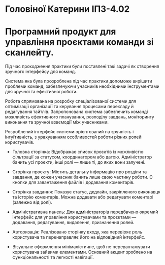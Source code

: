 # Головіної Катерини ІПЗ-4.02

# Програмний продукт для управління проєктами команди зі сканлейту.

Під час проходження практики були поставлені такі задачі як створення зручного інтерфейсу для команд.

Система яка була прозроблена під час практики допоможе вирішити проблеми команд, забезпечуючи учасників необхідними інструментами для зручної та ефективної роботи.

Робота спрямована на розробку спеціалізованої системи для оптимізації організації та керування процесами перекладу й редагування тайтлів. Запропонована система забезпечить команді можливість ефективного планування, розподілу завдань, моніторингу виконання та зручної взаємодії між учасниками.

Розроблений інтерфейс системи орієнтований на зручність і інтуїтивність, з урахуванням особливостей роботи різних ролей користувачів.

- Головна сторінка: Відображає список проєктів із можливістю фільтрації за статусом, координатором або датою. Адміністратор бачить усі проєкти, інші ролі — лише ті, до яких вони залучені.

- Сторінка проєкту: Містить детальну інформацію про розділи та завдання, де кожен учасник бачить лише свою частину роботи. Є кнопки для завантаження файлів і додавання коментарів.

- Сторінка завдання: Показує статус, дедлайн, закріпленого виконавця та історію коментарів. Можна додавати або редагувати коментарі (залежно від ролі).

- Адміністративна панель: Для адміністраторів передбачено окремий інтерфейс для управління користувачами та проєктами — додавання, редагування, видалення, призначення ролей.

- Авторизація: Реалізовано сторінку входу, яка перевіряє роль користувача та перенаправляє його на відповідний інтерфейс.

- Візуальне оформлення мінімалістичне, щоб не перевантажувати користувача зайвими елементами. Основний акцент зроблено на функціональності та легкості навігації.

